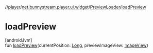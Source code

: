 //[player](../../../index.md)/[net.bunnystream.player.ui.widget](../index.md)/[PreviewLoader](index.md)/[loadPreview](load-preview.md)

# loadPreview

[androidJvm]\
fun [loadPreview](load-preview.md)(currentPosition: [Long](https://kotlinlang.org/api/latest/jvm/stdlib/kotlin-stdlib/kotlin/-long/index.html), previewImageView: [ImageView](https://developer.android.com/reference/kotlin/android/widget/ImageView.html))
